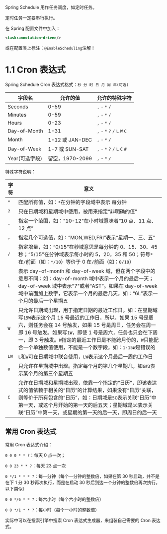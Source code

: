 Spring Schedule 用作任务调度，如定时任务。

定时任务一定要串行执行。

在 Spring 配置文件中加入：

```xml
<task:annotation-driven/>
```

或在配置类上标注：`@EnableScheduling`注解！

# 1.1 Cron 表达式

Spring Schedule Cron 表达式格式：`秒 分 时 日 月 周 年(可选)`

| 字段名         | 允许的值        | 允许的特殊字符                  |
| -------------- | --------------- | ------------------------------- |
| Seconds        | 0-59            | `,` `-` `*` `/`                 |
| Minutes        | 0-59            | `,` `-` `*` `/`                 |
| Hours          | 0-23            | `,` `-` `*` `/`                 |
| Day-of-Month   | 1-31            | `,` `-` `*` `?` `/` `L` `W` `C` |
| Month          | 1-12 或 JAN-DEC | `,` `-` `*` `/`                 |
| Day-of-Week    | 1-7 或 SUN-SAT  | `,` `-` `*` `?` `/` `L` `C` `#` |
| Year(可选字段) | 留空，1970-2099 | `,` `-` `*` `/`                 |

特殊字符说明：

| 字符 | 意义                                                                                                                                                                                                                                                                                                                                                       |
| ---- | ---------------------------------------------------------------------------------------------------------------------------------------------------------------------------------------------------------------------------------------------------------------------------------------------------------------------------------------------------------- |
| `*`  | 匹配所有值，如：`*`在分钟的字段域中表示 每分钟                                                                                                                                                                                                                                                                                                             |
| `?`  | 只在日期域和星期域中使用，被用来指定“非明确的值”                                                                                                                                                                                                                                                                                                           |
| `-`  | 指定一个范围，如："10-12"在小时域意味着“10 点、11 点、12 点”                                                                                                                                                                                                                                                                                               |
| `,`  | 指定几个可选值，如：“MON,WED,FRI”表示“星期一、三、五”                                                                                                                                                                                                                                                                                                      |
| `/`  | 指定增量，如：“0/15”在秒域意思是每分钟的 0、15、30、45 秒；“5/15”在分钟域表示每小时的 5，20，35 和 50；符号`*`在`/`前面（如：`*/10`）等价于 0 在`/`前面（如：`0/10`）                                                                                                                                                                                      |
| `L`  | 表示 day-of-month 和 day-of-week 域，但在两个字段中的意思不同：如：day-of-month 域中表示一个月的最后一天；day-of-week 域中表示"7"或者“AST”。如果在 day-of-week 域中前面加上数字，它表示一个月的最后几天，如：“6L”表示一个月的最后一个星期五                                                                                                                |
| `W`  | 只允许日期域出现，用于指定日期的最近工作日。如：在星期域写`15W`表示这个月 15 号最近的工作日，所以，如果 15 号是周六，则任务会在 14 号触发，如果 15 号是周日，任务会在周一即 16 号触发。如果写`1W`，即使 1 号是周六，任务也只会在下周一，即 3 号触发。`W`指定的最近工作日是不能跨月份的，`W`只能配合一个单独数值使用，不能是一个数字段，如：`1-15W`是错误的 |
| `LW` | `L`和`W`可在日期域中联合使用，`LW`表示这个月最后一周的工作日                                                                                                                                                                                                                                                                                               |
| `#`  | 只允许在星期域中出现。指定每个月的第几个星期几，如`6#3`表示某个月的第三个星期五                                                                                                                                                                                                                                                                            |
| `C`  | 允许在日期域和星期域出现，依靠一个指定的“日历”，即该表达式的值依赖于相关的“日历”的计算结果，如果没有“日历”关联，则等价于所有包含的“日历”，如：日期域是`5C`表示关联“日历”中第一天，或这个月开始的第一天的后五天；星期域是`1C`表示关联“日历”中第一天，或星期的第一天的后一天，即周日的后一天                                                                 |

## 常用 Cron 表达式

常用 Cron 表达式介绍：

`0 0 0 * * ?`：每天 0 点一次；

`0 0 23 * * ?`：每天 23 点一次

`0 */1 * * * ?`：每一分钟（每个一分钟的整数倍，如果在第 30 秒启动，并不是在下 1 分 30 秒再次执行，而是在启动 30 秒后到达一个分钟的整数倍再次执行。以下类似）

`0 0 */6 * * ?`：每六小时（每个六小时的整数倍）

`0 0 */1 * * ?`：每小时（每个一小时的整数倍）

实际中可以在搜索引擎中搜索 Cron 表达式生成器，来组装自己需要的 Cron 表达式。
